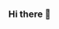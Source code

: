 ### Hi there 👋

<!--
**jamal-pb95/jamal-pb95** is a ✨ _special_ ✨ repository because its `README.md` (this file) appears on your GitHub profile.

Here are some ideas to get you started:

- 🔭 I’m currently working as a Software Developer at <a href="https://nationalpolymer.net/" target="_blank">Npoly Group</a>
- 🌱 I’m currently learning Dart &amp; Flutter
- 👯 I’m looking to collaborate on Open Source Projects
- 💬 Ask me about Flutter & React
- 📫 How to reach me: jamal.pb95@gmail.com
- ⚡ Fun fact: Learning, Bloging, Hangout with Family & Friends etc.
-->
